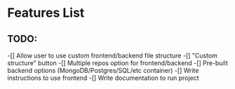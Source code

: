 # Features List

## TODO:

-[] Allow user to use custom frontend/backend file structure
    -[] "Custom structure" button
    -[] Multiple repos option for frontend/backend
-[] Pre-built backend options (MongoDB/Postgres/SQL/etc container)
-[] Write instructions to use frontend
-[] Write documentation to run project

